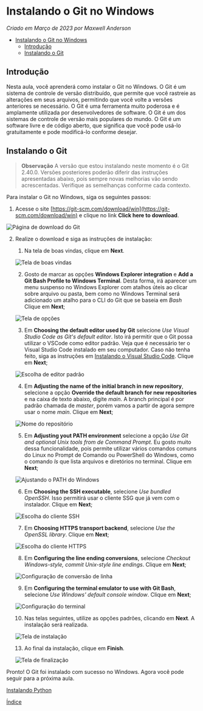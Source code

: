 # Instalando o Git no Windows

*Criado em Março de 2023 por Maxwell Anderson*

- [Instalando o Git no Windows](#instalando-o-git-no-windows)
  - [Introdução](#introdução)
  - [Instalando o Git](#instalando-o-git)

## Introdução

Nesta aula, você aprenderá como instalar o Git no Windows. O Git é um sistema de controle de versão distribuído, que permite que você rastreie as alterações em seus arquivos, permitindo que você volte a versões anteriores se necessário. O Git é uma ferramenta muito poderosa e é amplamente utilizada por desenvolvedores de software. O Git é um dos sistemas de controle de versão mais populares do mundo. O Git é um software livre e de código aberto, que significa que você pode usá-lo gratuitamente e pode modificá-lo conforme desejar.

## Instalando o Git

> **Observação**
> A versão que estou instalando neste momento é o Git 2.40.0. Versões posteriores poderão diferir das instruções apresentadas abaixo, pois sempre novas melhorias vão sendo acrescentadas. Verifique as semelhanças conforme cada contexto.

Para instalar o Git no Windows, siga os seguintes passos:

1. Acesse o site [https://git-scm.com/download/win](https://git-scm.com/download/win) e clique no link **Click here to download**. 
   
  ![Página de download do Git](git01.png)

2. Realize o download e siga as instruções de instalação:
   1. Na tela de boas vindas, clique em **Next**. 
   
    ![Tela de boas vindas](git02.png)

   2. Gosto de marcar as opções **Windows Explorer integration** e **Add a Git Bash Profile to Windows Terminal**. Desta forma, irá aparecer um menu suspenso no Windows Explorer com atalhos úteis ao clicar sobre arquivo ou pasta, bem como no Windows Terminal será adicionado um atalho para o CLI do Git que se baseia em *Bash* Clique em **Next**; 
   
    ![Tela de opções](git03.png)

   3. Em **Choosing the default editor used by Git** selecione *Use Visual Studio Code as Git's default editor*. Isto irá permitir que o Git possa utilizar o VSCode como editor padrão. Veja que é necessário ter o Visual Studio Code instalado em seu computador. Caso não tenha feito, siga as instruções em [Instalando o Visual Studio Code](02.%20Instalando%20o%20VSCode.md). Clique em **Next**; 
   
    ![Escolha de editor padrão](git04.png)

   4. Em **Adjusting the name of the initial branch in new repository**, selecione a opção **Override the default branch for new repositories** e na caixa de texto abaixo, digite *main*. A branch principal é por padrão chamada de *master*, porém vamos a partir de agora sempre usar o nome *main*. Clique em **Next**; 
  
    ![Nome do repositório](git05.png)

   5. Em **Adjusting yout PATH environment** selecione a opção *Use Git and optional Unix tools from de Command Prompt*. Eu gosto muito dessa funcionalidade, pois permite utilizar vários comandos comuns do Linux no Prompt de Comando ou PowerShell do Windows, como o comando *ls* que lista arquivos e diretórios no terminal. Clique em **Next**; 
    
    ![Ajustando o PATH do Windows](git06.png)

   6. Em **Choosing the SSH executable**, selecione *Use bundled OpenSSH*. Isso permitirá usar o cliente SSG que já vem com o instalador. Clique em **Next**; 
   
    ![Escolha do cliente SSH](git07.png)

   7. Em **Choosing HTTPS transport backend**, selecione *Use the OpenSSL library*. Clique em **Next**; 
   
    ![Escolha do cliente HTTPS](git08.png)

   8.  Em **Configuring the line ending conversions**, selecione *Checkout Windows-style, commit Unix-style line endings*. Clique em **Next**; 
   
    ![Configuração de conversão de linha](git09.png)

   9.  Em **Configuring the terminal emulator to use with Git Bash**, selecione *Use Windows' default console window*. Clique em **Next**; 
  
    ![Configuração do terminal](git10.png)

   10. Nas telas seguintes, utilize as opções padrões, clicando em **Next**. A instalação será realizada. 
   
    ![Tela de instalação](git11.png)

   13. Ao final da instalação, clique em **Finish**. 
   
    ![Tela de finalização](git12.png)

Pronto! O Git foi instalado com sucesso no Windows. Agora você pode seguir para a próxima aula.

[Instalando Python](04.%20Instalando%20Python.md)

[Índice](../README.md)